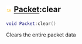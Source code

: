 ## ![shared](../../.gitbook/assets/shared.png) [Packet](https://iaswiki.rawr.dev/readme/packet):clear

```lua
void Packet:clear()
```

Clears the entire packet data
